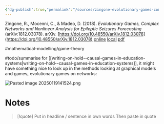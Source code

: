 ```yaml
---
{"dg-publish":true,"permalink":"/sources/zingone-evolutionary-games-complex2018/","title":"Evolutionary Games, Complex Networks and Nonlinear Analysis for Epileptic Seizures Forecasting","tags":["📖"]}
---
```



Zingone, R., Mocenni, C., & Madeo, D. (2018). _Evolutionary Games, Complex Networks and Nonlinear Analysis for Epileptic Seizures Forecasting_ (arXiv:1812.03078). arXiv. [https://doi.org/10.48550/arXiv.1812.03078](https://doi.org/10.48550/arXiv.1812.03078)
[online](http://zotero.org/users/5872672/items/4UIVTBC3) [local](zotero://select/library/items/4UIVTBC3) [pdf](file:///Users/14055622/Zotero/storage/I4IQYYRB/Zingone%20et%20al.%20-%202018%20-%20Evolutionary%20Games,%20Complex%20Networks%20and%20Nonlinear.pdf)
 
#mathematical-modelling/game-theory 

#todo/summarise for [[writing-on-hold--causal-games-in-education-systems\|writing-on-hold--causal-games-in-education-systems]], it might have something nice to look up in the methods looking at graphical models and games, evolutionary games on networks:

![Pasted image 20250119141524.png](/img/user/Images/Pasted%20image%2020250119141524.png)


# Notes

> [!quote] Put in headline / sentence in own words
> Then paste in quote